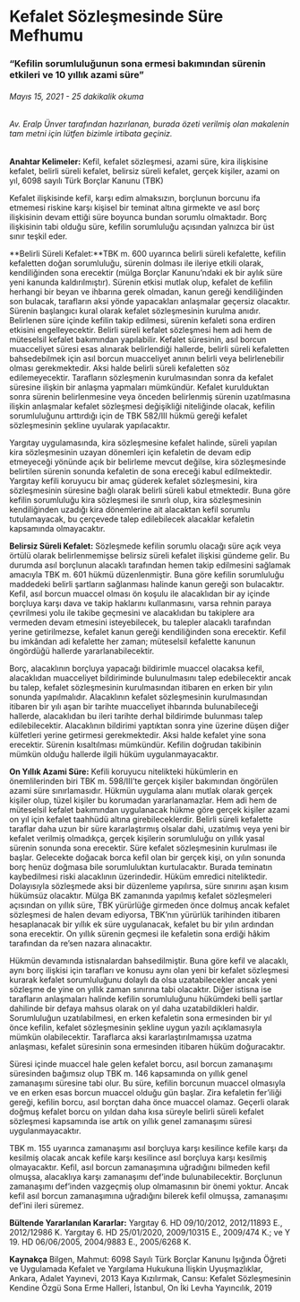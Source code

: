 <BlogMetaDecorator folder="generic" image="generic.jpg" imageAlt="image alt" description="Kefilin sorumluluğunun sona ermesi bakımından sürenin etkileri ve 10 yıllık azami süre" title="UnverLegal - Kefalet Sözleşmesinde Süre Mefhumu" />

# Kefalet Sözleşmesinde Süre Mefhumu

### “Kefilin sorumluluğunun sona ermesi bakımından sürenin etkileri ve 10 yıllık azami süre”

###### Mayıs 15, 2021 - 25 dakikalik okuma

###### Av. Eralp Ünver tarafından hazırlanan, burada özeti verilmiş olan makalenin tam metni için lütfen bizimle irtibata geçiniz.

**Anahtar Kelimeler:** Kefil, kefalet sözleşmesi, azami süre, kira ilişkisine kefalet, belirli süreli kefalet, belirsiz süreli kefalet, gerçek kişiler, azami on yıl, 6098 sayılı Türk Borçlar Kanunu (TBK) 

Kefalet ilişkisinde kefil, karşı edim almaksızın, borçlunun borcunu ifa etmemesi riskine karşı kişisel bir teminat altına girmekte ve asıl borç ilişkisinin devam ettiği süre boyunca bundan sorumlu olmaktadır. Borç ilişkisinin tabi olduğu süre, kefilin sorumluluğu açısından yalnızca bir üst sınır teşkil eder.

**Belirli Süreli Kefalet:**TBK m. 600 uyarınca belirli süreli kefalette, kefilin kefaletten doğan sorumluluğu, sürenin dolması ile ileriye etkili olarak, kendiliğinden sona erecektir (mülga Borçlar Kanunu’ndaki ek bir aylık süre yeni kanunda kaldırılmıştır). Sürenin etkisi mutlak olup, kefalet de kefilin herhangi bir beyan ve ihbarına gerek olmadan, kanun gereği kendiliğinden son bulacak, tarafların aksi yönde yapacakları anlaşmalar geçersiz olacaktır. Sürenin başlangıcı kural olarak kefalet sözleşmesinin kurulma anıdır. Belirlenen süre içinde kefilin takip edilmesi, sürenin kefaleti sona erdiren etkisini engelleyecektir. Belirli süreli kefalet sözleşmesi hem adi hem de müteselsil kefalet bakımından yapılabilir. Kefalet süresinin, asıl borcun muacceliyet süresi esas alınarak belirlendiği hallerde, belirli süreli kefaletten bahsedebilmek için asıl borcun muacceliyet anının belirli veya belirlenebilir olması gerekmektedir. Aksi halde belirli süreli kefaletten söz edilemeyecektir.  Tarafların sözleşmenin kurulmasından sonra da kefalet süresine ilişkin bir anlaşma yapmaları mümkündür. Kefalet kurulduktan sonra sürenin belirlenmesine veya önceden belirlenmiş sürenin uzatılmasına ilişkin anlaşmalar kefalet sözleşmesi değişikliği niteliğinde olacak, kefilin sorumluluğunu arttırdığı için de TBK 582/III hükmü gereği kefalet sözleşmesinin şekline uyularak yapılacaktır. 

Yargıtay uygulamasında, kira sözleşmesine kefalet halinde, süreli yapılan kira sözleşmesinin uzayan dönemleri için kefaletin de devam edip etmeyeceği yönünde açık bir belirleme mevcut değilse, kira sözleşmesinde belirtilen sürenin sonunda kefaletin de sona ereceği kabul edilmektedir. Yargıtay kefili koruyucu bir amaç güderek kefalet sözleşmesini, kira sözleşmesinin süresine bağlı olarak belirli süreli kabul etmektedir. Buna göre kefilin sorumluluğu kira sözleşmesi ile sınırlı olup, kira sözleşmesinin kendiliğinden uzadığı kira dönemlerine ait alacaktan kefil sorumlu tutulamayacak, bu çerçevede talep edilebilecek alacaklar kefaletin kapsamında olmayacaktır. 

**Belirsiz Süreli Kefalet:** Sözleşmede kefilin sorumlu olacağı süre açık veya örtülü olarak belirlenmemişse belirsiz süreli kefalet ilişkisi gündeme gelir. Bu durumda asıl borçlunun alacaklı tarafından hemen takip edilmesini sağlamak amacıyla TBK m. 601 hükmü düzenlenmiştir. Buna göre kefilin sorumluluğu maddedeki belirli şartların sağlanması halinde kanun gereği son bulacaktır. Kefil, asıl borcun muaccel olması ön koşulu ile alacaklıdan bir ay içinde borçluya karşı dava ve takip haklarını kullanmasını, varsa rehnin paraya çevrilmesi yolu ile takibe geçmesini ve alacaklıdan bu takiplere ara vermeden devam etmesini isteyebilecek, bu talepler alacaklı tarafından yerine getirilmezse, kefalet kanun gereği kendiliğinden sona erecektir. Kefil bu imkândan adi kefalette her zaman; müteselsil kefalette kanunun öngördüğü hallerde yararlanabilecektir. 

Borç, alacaklının borçluya yapacağı bildirimle muaccel olacaksa kefil, alacaklıdan muacceliyet bildiriminde bulunulmasını talep edebilecektir ancak bu talep, kefalet sözleşmesinin kurulmasından itibaren en erken bir yılın sonunda yapılmalıdır. Alacaklının kefalet sözleşmesinin kurulmasından itibaren bir yılı aşan bir tarihte muacceliyet ihbarında bulunabileceği hallerde, alacaklıdan bu ileri tarihte derhal bildirimde bulunması talep edilebilecektir. Alacaklının bildirimi yaptıktan sonra yine üzerine düşen diğer külfetleri yerine getirmesi gerekmektedir. Aksi halde kefalet yine sona erecektir. Sürenin kısaltılması mümkündür. Kefilin doğrudan takibinin mümkün olduğu hallerde ilgili hüküm uygulanmayacaktır. 

**On Yıllık Azami Süre:** Kefili koruyucu nitelikteki hükümlerin en önemlilerinden biri TBK m. 598/III’te gerçek kişiler bakımından öngörülen azami süre sınırlamasıdır. Hükmün uygulama alanı mutlak olarak gerçek kişiler olup, tüzel kişiler bu korumadan yararlanamazlar. Hem adi hem de müteselsil kefalet bakımından uygulanacak hükme göre gerçek kişiler azami on yıl için kefalet taahhüdü altına girebileceklerdir. Belirli süreli kefalette taraflar daha uzun bir süre kararlaştırmış olsalar dahi, uzatılmış veya yeni bir kefalet verilmiş olmadıkça, gerçek kişilerin sorumluluğu on yıllık yasal sürenin sonunda sona erecektir. Süre kefalet sözleşmesinin kurulması ile başlar. Gelecekte doğacak borca kefil olan bir gerçek kişi, on yılın sonunda borç henüz doğmasa bile sorumluluktan kurtulacaktır. Burada teminatın kaybedilmesi riski alacaklının üzerindedir. Hüküm emredici niteliktedir. Dolayısıyla sözleşmede aksi bir düzenleme yapılırsa, süre sınırını aşan kısım hükümsüz olacaktır. Mülga BK zamanında yapılmış kefalet sözleşmeleri açısından on yıllık süre, TBK yürürlüğe girmeden önce dolmuş ancak kefalet sözleşmesi de halen devam ediyorsa, TBK’nın yürürlük tarihinden itibaren hesaplanacak bir yıllık ek süre uygulanacak, kefalet bu bir yılın ardından sona erecektir. On yıllık sürenin geçmesi ile kefaletin sona erdiği hâkim tarafından da re’sen nazara alınacaktır.

Hükmün devamında istisnalardan bahsedilmiştir. Buna göre kefil ve alacaklı, aynı borç ilişkisi için tarafları ve konusu aynı olan yeni bir kefalet sözleşmesi kurarak kefalet sorumluluğunu dolaylı da olsa uzatabilecekler ancak yeni sözleşme de yine on yıllık zaman sınırına tabi olacaktır. Diğer istisna ise tarafların anlaşmaları halinde kefilin sorumluluğunu hükümdeki belli şartlar dahilinde bir defaya mahsus olarak on yıl daha uzatabildikleri haldir. Sorumluluğun uzatılabilmesi, en erken kefaletin sona ermesinden bir yıl önce kefilin, kefalet sözleşmesinin şekline uygun yazılı açıklamasıyla mümkün olabilecektir. Taraflarca aksi kararlaştırılmamışsa uzatma anlaşması, kefalet süresinin sona ermesinden itibaren hüküm doğuracaktır. 

Süresi içinde muaccel hale gelen kefalet borcu, asıl borcun zamanaşımı süresinden bağımsız olup TBK m. 146 kapsamında on yıllık genel zamanaşımı süresine tabi olur. Bu süre, kefilin borcunun muaccel olmasıyla ve en erken esas borcun muaccel olduğu gün başlar. Zira kefaletin fer’iliği gereği, kefilin borcu, asıl borçtan daha önce muaccel olamaz. Geçerli olarak doğmuş kefalet borcu on yıldan daha kısa süreyle belirli süreli kefalet sözleşmesi kapsamında ise artık on yıllık genel zamanaşımı süresi uygulanmayacaktır. 

TBK m. 155 uyarınca zamanaşımı asıl borçluya karşı kesilince kefile karşı da kesilmiş olacak ancak kefile karşı kesilince asıl borçluya karşı kesilmiş olmayacaktır. Kefil, asıl borcun zamanaşımına uğradığını bilmeden kefil olmuşsa, alacaklıya karşı zamanaşımı def’inde bulunabilecektir. Borçlunun zamanaşımı def’inden vazgeçmiş olup olmamasının bir önemi yoktur. Ancak kefil asıl borcun zamanaşımına uğradığını bilerek kefil olmuşsa, zamanaşımı def’ini ileri süremez. 

**Bültende Yararlanılan Kararlar:**
Yargıtay 6. HD 09/10/2012, 2012/11893 E., 2012/12986 K.
Yargıtay 6. HD 25/01/2020, 2009/10315 E., 2009/474 K.; ve Y 19. HD 06/06/2005, 2004/9883 E., 2005/6268 K.

**Kaynakça** 
Bilgen, Mahmut: 6098 Sayılı Türk Borçlar Kanunu Işığında Öğreti ve Uygulamada Kefalet ve Yargılama Hukukuna İlişkin Uyuşmazlıklar, Ankara, Adalet Yayınevi, 2013
Kaya Kızılırmak, Cansu: Kefalet Sözleşmesinin Kendine Özgü Sona Erme Halleri, İstanbul, On İki Levha Yayıncılık, 2019
